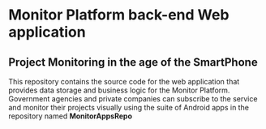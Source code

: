# Monitor Platform back-end Web application
## Project Monitoring in the age of the SmartPhone

This repository contains the source code for the web application that provides data storage and business logic for the Monitor Platform. Government agencies and private companies can subscribe to the service and monitor their projects visually using the suite of Android apps in the repository named **MonitorAppsRepo**
